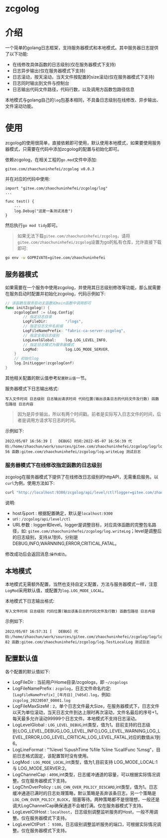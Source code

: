 zcgolog
==========

# 介绍
一个简单的golang日志框架，支持服务器模式和本地模式。其中服务器日志提供了以下功能:
- 在线修改具体函数的日志级别(仅在服务器模式下支持)
- 日志异步输出(仅在服务器模式下支持)
- 日志滚动，按天滚动，当天文件按配置的size滚动(仅在服务器模式下支持)
- 日志同时输出到文件与控制台
- 日志输出代码文件路径，代码行数，以及调用方函数包路径信息

本地模式与golang自己的`log`包基本相同，不具备日志级别在线修改、异步输出、文件滚动功能。

# 使用
zcgolog的使用很简单，直接依赖即可使用，默认使用本地模式，如果要使用服务器模式，只需要在代码中添加zcgolog的配置与初始化即可。

依赖zcgolog，在相关工程的`go.mod`文件中添加:
```
gitee.com/zhaochuninhefei/zcgolog v0.0.3
```

并在对应的代码中使用:
```
import "gitee.com/zhaochuninhefei/zcgolog/log"
...

func test() {
    ...
    log.Debug("这是一条测试消息")
}
```

然后执行`go mod tidy`即可。
> 如果无法下载`gitee.com/zhaochuninhefei/zcgolog`，请将`gitee.com/zhaochuninhefei/zcgolog`设置为go的私有仓库，允许直接下载即可:
```sh
go env -w GOPRIVATE=gitee.com/zhaochuninhefei
```

## 服务器模式
如果需要在一个服务中使用zcgolog，并使用其日志级别修改等功能，那么就需要在服务启动时配置并初始化zcgolog，代码示例如下:

```go
// 该函数在服务启动主函数如main函数中调用即可
func initZcgolog() {
	zcgologConf := &log.Config{
        // 指定日志目录
		LogFileDir:        "/logs",
        // 指定日志文件名前缀
		LogFileNamePrefix: "fabric-ca-server-zcgolog",
        // 指定全局日志级别
		LogLevelGlobal:    log.LOG_LEVEL_INFO,
        // 指定日志模式为服务器模式
		LogMod:            log.LOG_MODE_SERVER,
	}
    // 初始化log
	log.InitLogger(zcgologConf)
}
```

其他相关配置的默认值参考`配置默认值`一节。

服务器模式下日志输出格式:
```
写入文件时间 日志级别 日志输出请求时间 代码位置(输出该条日志的代码文件及行数) 函数包路径 日志内容  
```
> 因为是异步输出，所以有两个时间戳。前者是实际写入日志文件的时间，后者是调用方请求写日志的时间。

示例如下:
```
2022/05/07 16:56:39 [   DEBUG] 时间:2022-05-07 16:56:39 代码:/home/zhaochun/work/sources/gitee.com/zhaochuninhefei/zcgolog/log/log_test.go 56 函数:gitee.com/zhaochuninhefei/zcgolog/log.writeLog 测试日志
```


### 服务器模式下在线修改指定函数的日志级别
zcgolog在服务器模式下提供了在线修改日志级别的httpAPI，无需重启服务。以`curl`为例，使用方法如下:

```sh
curl "http://localhost:9300/zcgolog/api/level/ctl?logger=gitee.com/zhaochuninhefei/zcgolog/log.writeLog&level=1"
```

说明:
- host与port : 根据配置确定，默认是`localhost:9300`
- uri : `/zcgolog/api/level/ctl`
- URL参数 : logger和level。logger是调整目标，对应具体函数的完整包名路径，如: `gitee.com/zhaochuninhefei/zcgolog/log.writeLog`；level是调整后的日志级别，支持从1到6，分别是DEBUG,INFO,WARNNING,ERROR,CRITICAL,FATAL。

修改成功后会返回消息:`操作成功`。


## 本地模式
本地模式无需额外配置，当然也支持自定义配置，方法与服务器模式一样，注意`LogMod`采用默认值，或配置为`log.LOG_MODE_LOCAL`。

本地模式下日志输出格式:
```
写入文件时间 日志级别 代码位置(输出该条日志的代码文件及行数) 函数包路径 日志内容  
```

示例如下:
```
2022/05/07 16:57:31 [   DEBUG] 代码:/home/zhaochun/work/sources/gitee.com/zhaochuninhefei/zcgolog/log/log_test.go 82 函数:gitee.com/zhaochuninhefei/zcgolog/log.TestLocalLog 测试日志
```

## 配置默认值
各个配置的默认值如下:
- LogFileDir : 当前用户Home目录/zcgologs，即 `~/zcgologs`
- LogFileNamePrefix : `zcgolog`，日志文件命名约定: `[LogFileNamePrefix]_[年月日]_[%05d].log`，例如: `zcgolog_20220507_00001.log`
- LogFileMaxSizeM : `2`，单个日志文件最大Size，在服务器模式下，日志文件以天为单位滚动，当天日志文件到达上限时再次滚动，文件名最后的序号+1。每天最多允许滚动99999个日志文件。本地模式不支持日志滚动。
- LogLevelGlobal : `LOG_LEVEL_DEBUG`,int类型，值为1。目前支持的日志级别:LOG_LEVEL_DEBUG,LOG_LEVEL_INFO,LOG_LEVEL_WARNING,LOG_LEVEL_ERROR,LOG_LEVEL_CRITICAL,LOG_LEVEL_FATAL,对应的数值从1到6。
- LogLineFormat : "%level %pushTime %file %line %callFunc %msg"，目前日志格式固定，该配置暂时没有使用。
- LogMod : `LOG_MODE_LOCAL`,int类型，值为1,目前支持 LOG_MODE_LOCAL:1 与 LOG_MODE_SERVER:2。
- LogChannelCap : `4096`,int类型，日志缓冲通道的容量，可以根据实际情况调整。仅在服务器模式下支持。
- LogChnOverPolicy : `LOG_CHN_OVER_POLICY_DISCARD`,int类型，值为1。日志缓冲通道已满时的日志处理策略，默认策略是丢弃该条日志，另一个策略是`LOG_CHN_OVER_POLICY_BLOCK`，阻塞等待。两种策略都不是很理想，一般还是调大LogChannelCap确保通道不会被打满。仅在服务器模式下支持。
- LogLevelCtlHost : `localhost`，日志级别调整监听服务的Host，一般不用调整。仅在服务器模式下支持。
- LogLevelCtlPort ： `9300`，日志级别调整监听服务的端口，可根据实际情况调整。仅在服务器模式下支持。


